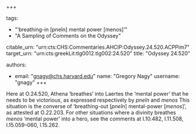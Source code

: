 +++

tags:
- "‘breathing-in [pneîn] mental power [menos]’"
- "A Sampling of Comments on the Odyssey"

citable_urn: "urn:cts:CHS:Commentaries.AHCIP:Odyssey.24.520.ACPPim7"
target_urn: "urn:cts:greekLit:tlg0012.tlg002:24.520"
title: "Odyssey 24.520"

authors:
- email: "gnagy@chs.harvard.edu"
  name: "Gregory Nagy"
  username: "gnagy"
+++

<p>Here at O.24.520, Athena ‘breathes’ into Laertes the ‘mental power’ that he needs to be victorious, as expressed respectively by <em>pneîn</em> and <em>menos</em> This situation is the converse of ‘breathing-out [<em>pneîn</em>] mental-power [<em>menos</em>]’, as attested at O.22.203. For other situations where a divinity breathes <em>menos</em> ‘mental power’ into a hero, see the comments at  I.10.482, I.11.508, I.15.059–060, I.15.262.  </p>